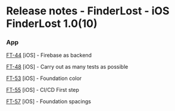 # Release notes - FinderLost - iOS FinderLost 1.0\(10\)

### App

[FT-44](https://finderlost.atlassian.net/browse/FT-44) \[iOS\] - Firebase as backend

[FT-48](https://finderlost.atlassian.net/browse/FT-48) \[iOS\] - Carry out as many tests as possible

[FT-53](https://finderlost.atlassian.net/browse/FT-53) \[iOS\] - Foundation color

[FT-55](https://finderlost.atlassian.net/browse/FT-55) \[iOS\] - CI/CD First step

[FT-57](https://finderlost.atlassian.net/browse/FT-57) \[iOS\] - Foundation spacings
